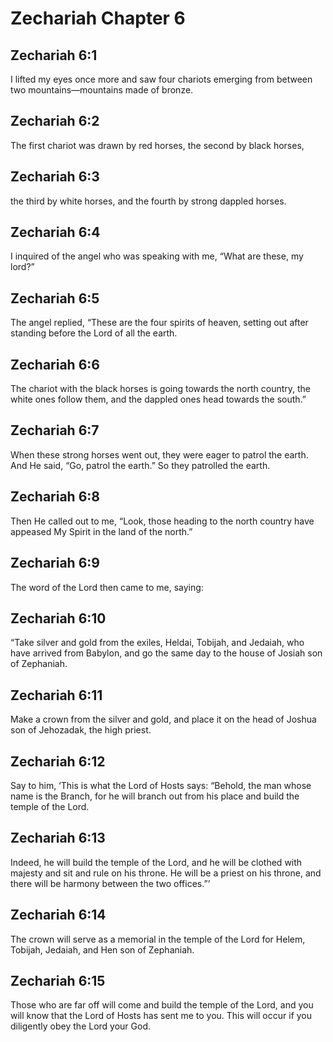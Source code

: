 # Zechariah Chapter 6

## Zechariah 6:1

I lifted my eyes once more and saw four chariots emerging from between two mountains—mountains made of bronze.

## Zechariah 6:2

The first chariot was drawn by red horses, the second by black horses,

## Zechariah 6:3

the third by white horses, and the fourth by strong dappled horses.

## Zechariah 6:4

I inquired of the angel who was speaking with me, “What are these, my lord?”

## Zechariah 6:5

The angel replied, “These are the four spirits of heaven, setting out after standing before the Lord of all the earth.

## Zechariah 6:6

The chariot with the black horses is going towards the north country, the white ones follow them, and the dappled ones head towards the south.”

## Zechariah 6:7

When these strong horses went out, they were eager to patrol the earth. And He said, “Go, patrol the earth.” So they patrolled the earth.

## Zechariah 6:8

Then He called out to me, “Look, those heading to the north country have appeased My Spirit in the land of the north.”

## Zechariah 6:9

The word of the Lord then came to me, saying:

## Zechariah 6:10

“Take silver and gold from the exiles, Heldai, Tobijah, and Jedaiah, who have arrived from Babylon, and go the same day to the house of Josiah son of Zephaniah.

## Zechariah 6:11

Make a crown from the silver and gold, and place it on the head of Joshua son of Jehozadak, the high priest.

## Zechariah 6:12

Say to him, ‘This is what the Lord of Hosts says: “Behold, the man whose name is the Branch, for he will branch out from his place and build the temple of the Lord.

## Zechariah 6:13

Indeed, he will build the temple of the Lord, and he will be clothed with majesty and sit and rule on his throne. He will be a priest on his throne, and there will be harmony between the two offices.”’

## Zechariah 6:14

The crown will serve as a memorial in the temple of the Lord for Helem, Tobijah, Jedaiah, and Hen son of Zephaniah.

## Zechariah 6:15

Those who are far off will come and build the temple of the Lord, and you will know that the Lord of Hosts has sent me to you. This will occur if you diligently obey the Lord your God.
